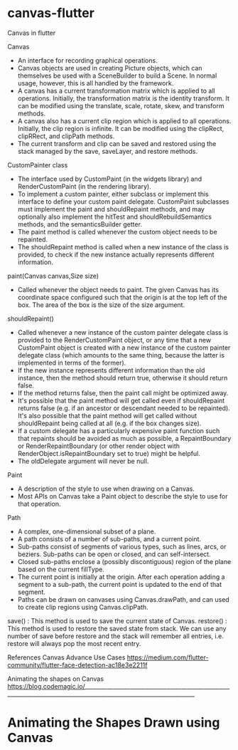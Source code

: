 # canvas-flutter

Canvas in flutter

Canvas
* An interface for recording graphical operations.
* Canvas objects are used in creating Picture objects, which can themselves be used with a SceneBuilder to build a Scene. In normal usage, however, this is all handled by the framework.
* A canvas has a current transformation matrix which is applied to all operations. Initially, the transformation matrix is the identity transform. It can be modified using the translate, scale, rotate, skew, and transform methods.
* A canvas also has a current clip region which is applied to all operations. Initially, the clip region is infinite. It can be modified using the clipRect, clipRRect, and clipPath methods.
* The current transform and clip can be saved and restored using the stack managed by the save, saveLayer, and restore methods.


CustomPainter class
* The interface used by CustomPaint (in the widgets library) and RenderCustomPaint (in the rendering library).
* To implement a custom painter, either subclass or implement this interface to define your custom paint delegate. CustomPaint subclasses must implement the paint and shouldRepaint methods, and may optionally also implement the hitTest and shouldRebuildSemantics methods, and the semanticsBuilder getter.
* The paint method is called whenever the custom object needs to be repainted.
* The shouldRepaint method is called when a new instance of the class is provided, to check if the new instance actually represents different information.



paint(Canvas canvas,Size size) 
* Called whenever the object needs to paint. The given Canvas has its coordinate space configured such that the origin is at the top left of the box. The area of the box is the size of the size argument.

shouldRepaint() 
* Called whenever a new instance of the custom painter delegate class is provided to the RenderCustomPaint object, or any time that a new CustomPaint object is created with a new instance of the custom painter delegate class (which amounts to the same thing, because the latter is implemented in terms of the former).
* If the new instance represents different information than the old instance, then the method should return true, otherwise it should return false.
* If the method returns false, then the paint call might be optimized away.
* It's possible that the paint method will get called even if shouldRepaint returns false (e.g. if an ancestor or descendant needed to be repainted). It's also possible that the paint method will get called without shouldRepaint being called at all (e.g. if the box changes size).
* If a custom delegate has a particularly expensive paint function such that repaints should be avoided as much as possible, a RepaintBoundary or RenderRepaintBoundary (or other render object with RenderObject.isRepaintBoundary set to true) might be helpful.
* The oldDelegate argument will never be null.




Paint
* A description of the style to use when drawing on a Canvas.
* Most APIs on Canvas take a Paint object to describe the style to use for that operation.

Path
* A complex, one-dimensional subset of a plane.
* A path consists of a number of sub-paths, and a current point.
* Sub-paths consist of segments of various types, such as lines, arcs, or beziers. Sub-paths can be open or closed, and can self-intersect.
* Closed sub-paths enclose a (possibly discontiguous) region of the plane based on the current fillType.
* The current point is initially at the origin. After each operation adding a segment to a sub-path, the current point is updated to the end of that segment.
* Paths can be drawn on canvases using Canvas.drawPath, and can used to create clip regions using Canvas.clipPath.

save() : This method is used to save the current state of Canvas.
restore() : This method is used to restore the saved state from stack.
            We can use any number of save before restore and the stack will remember all entries,
            i.e. restore will always pop the most recent entry.
            

References
Canvas Advance Use Cases
https://medium.com/flutter-community/flutter-face-detection-ac18e3e2211f

Animating the shapes on Canvas
https://blog.codemagic.io/_____________________________________________________________________________________________________________________

# Animating the Shapes Drawn using Canvas



